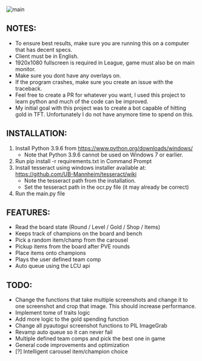 ![main](https://i.imgur.com/roX0N3C.png)

## NOTES:
- To ensure best results, make sure you are running this on a computer that has decent specs.
- Client must be in English.
- 1920x1080 fullscreen is required in League, game must also be on main monitor.
- Make sure you dont have any overlays on.
- If the program crashes, make sure you create an issue with the traceback.
- Feel free to create a PR for whatever you want, I used this project to learn python and much of the code can be improved.
- My initial goal with this project was to create a bot capable of hitting gold in TFT. Unfortunately I do not have anymore time to spend on this.

## INSTALLATION:
1. Install Python 3.9.6 from https://www.python.org/downloads/windows/
   - Note that Python 3.9.6 cannot be used on Windows 7 or earlier.
3. Run pip install -r requirements.txt in Command Prompt
4. Install tesseract using windows installer available at: https://github.com/UB-Mannheim/tesseract/wiki
   - Note the tesseract path from the installation.
   - Set the tesseract path in the ocr.py file (it may already be correct)
5. Run the main.py file

## FEATURES:
- Read the board state (Round / Level / Gold / Shop / Items)
- Keeps track of champions on the board and bench
- Pick a random item/champ from the carousel
- Pickup items from the board after PVE rounds
- Place items onto champions
- Plays the user defined team comp
- Auto queue using the LCU api

## TODO:
- Change the functions that take multiple screenshots and change it to one screenshot and crop that image. This should increase performance.
- Implement tome of traits logic
- Add more logic to the gold spending function
- Change all pyautogui screenshot functions to PIL ImageGrab
- Revamp auto queue so it can never fail
- Multiple defined team comps and pick the best one in game
- General code improvements and optimization
- [?] Intelligent carousel item/champion choice
